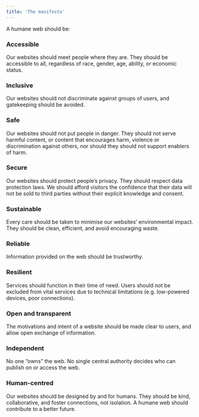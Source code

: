 ```yaml
---
title: 'The manifesto'
---
```


A humane web should be:

### Accessible

Our websites should meet people where they are. They should be accessible to all, regardless of race, gender, age, ability, or economic status.

### Inclusive

Our websites should not discriminate against groups of users, and gatekeeping should be avoided.

### Safe

Our websites should not put people in danger. They should not serve harmful content, or content that encourages harm, violence or discrimination against others, nor should they should not support enablers of harm.

### Secure

Our websites should protect people’s privacy. They should respect data protection laws. We should afford visitors the confidence that their data will not be sold to third parties without their explicit knowledge and consent.

### Sustainable

Every care should be taken to minimise our websites’ environmental impact. They should be clean, efficient, and avoid encouraging waste.

### Reliable

Information provided on the web should be trustworthy.

### Resilient

Services should function in their time of need. Users should not be excluded from vital services due to technical limitations (e.g. low-powered devices, poor connections).

### Open and transparent

The motivations and intent of a website should be made clear to users, and allow open exchange of information.

### Independent

No one “owns” the web. No single central authority decides who can publish on or access the web.

### Human-centred

Our websites should be designed by and for humans. They should be kind, collaborative, and foster connections, not isolation. A humane web should contribute to a better future.

